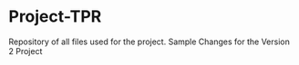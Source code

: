 # Project-TPR
Repository of all files used for the project.
Sample Changes for the Version 2 Project
